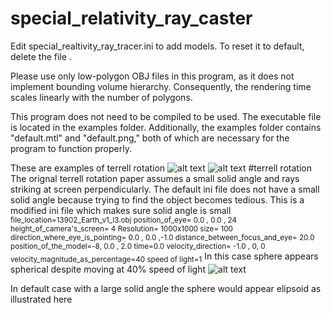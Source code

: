 # special_relativity_ray_caster
Edit special_realtivity_ray_tracer.ini to add models. 
To reset it to default, delete the file .

Please use only low-polygon OBJ files in this program, as it does not implement bounding volume hierarchy. Consequently, the rendering time scales linearly with the number of polygons.

This program does not need to be compiled to be used. The executable file is located in the examples folder. Additionally, the examples folder contains "default.mtl" and "default.png," both of which are necessary for the program to function properly.

These are examples of terrell rotation 
![alt text](https://github.com/Prashant-Shekhar-Rao/special_relativity_ray_caster/blob/master/examples/special_realtivity_output%20%201688982444.png)
![alt text](https://github.com/Prashant-Shekhar-Rao/special_relativity_ray_caster/blob/master/examples/special_realtivity_output%20%201688987724.png)
#terrell rotation
The orignal terrell rotation paper assumes a small solid angle and rays striking at screen perpendicularly. The default ini file does not have a small solid angle because trying to find the object becomes tedious.
This is a modified ini file which makes sure solid angle is small
<sub>
file_location=13902_Earth_v1_l3.obj
position_of_eye= 0.0 , 0.0 , 24
height_of_camera's_screen= 4
Resolution= 1000x1000
size= 100
direction_where_eye_is_pointing= 0.0 , 0.0 ,-1.0
distance_between_focus_and_eye= 20.0
position_of_the_model=-8, 0.0 , 2.0
time=0.0
velocity_direction= -1.0 , 0, 0
velocity_magnitude_as_percentage=40
speed of light=1</sub>
In this case sphere appears spherical despite moving at 40% speed of light
![alt text](https://github.com/Prashant-Shekhar-Rao/special_relativity_ray_caster/blob/master/examples/special_realtivity_output%20%201688994496.png)

In default case with a large solid angle the sphere would appear elipsoid as illustrated here
